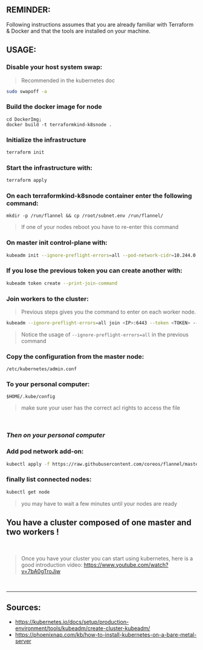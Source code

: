 ## REMINDER:

Following instructions assumes that you are already familiar with
Terraform & Docker and that the tools are installed on your machine.

## USAGE:

### Disable your host system swap:
> Recommended in the kubernetes doc
```sh
sudo swapoff -a
```

### Build the docker image for node
```
cd DockerImg;
docker build -t terraformkind-k8snode .
```

### Initialize the infrastructure
```sh
terraform init
```

### Start the infrastructure with:
```sh
terraform apply
```

### On each terraformkind-k8snode container enter the following command:
```
mkdir -p /run/flannel && cp /root/subnet.env /run/flannel/
```
> If one of your nodes reboot you have to re-enter this command

### On master init control-plane with:
```sh
kubeadm init --ignore-preflight-errors=all --pod-network-cidr=10.244.0.0/16
```

### If you lose the previous token you can create another with:
```sh
kubeadm token create --print-join-command
```

### Join workers to the cluster:
> Previous steps gives you the command to enter on each worker node.

```sh
kubeadm --ignore-preflight-errors=all join <IP>:6443 --token <TOKEN> --discovery-token-ca-cert-hash sha256:<CA-HASH>
```

> Notice the usage of `--ignore-preflight-errors=all` in the previous command


### Copy the configuration from the master node:
`/etc/kubernetes/admin.conf`
### To your personal computer:
`$HOME/.kube/config`

> make sure your user has the correct acl rights to access the file

<br>

### _Then on your personal computer_

### Add pod network add-on:
```sh
kubectl apply -f https://raw.githubusercontent.com/coreos/flannel/master/Documentation/kube-flannel.yml
```

### finally list connected nodes:
```sh
kubectl get node
```
> you may have to wait a few minutes until your nodes are ready

## You have a cluster composed of one master and two workers !

<br>

> Once you have your cluster you can start using kubernetes, here is a good introduction video:
https://www.youtube.com/watch?v=7bA0gTroJjw

<br>

---

## Sources:

- https://kubernetes.io/docs/setup/production-environment/tools/kubeadm/create-cluster-kubeadm/
- https://phoenixnap.com/kb/how-to-install-kubernetes-on-a-bare-metal-server
